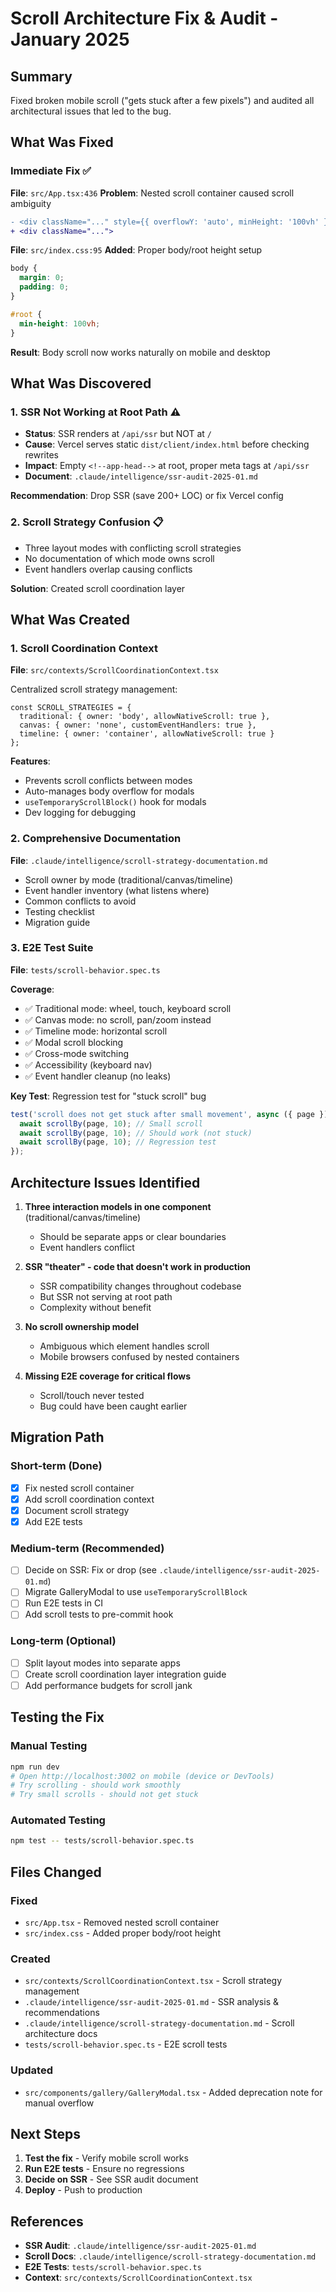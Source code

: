 # Scroll Architecture Fix & Audit - January 2025

## Summary

Fixed broken mobile scroll ("gets stuck after a few pixels") and audited all architectural issues that led to the bug.

## What Was Fixed

### Immediate Fix ✅
**File**: `src/App.tsx:436`
**Problem**: Nested scroll container caused scroll ambiguity
```diff
- <div className="..." style={{ overflowY: 'auto', minHeight: '100vh' }}>
+ <div className="...">
```

**File**: `src/index.css:95`
**Added**: Proper body/root height setup
```css
body {
  margin: 0;
  padding: 0;
}

#root {
  min-height: 100vh;
}
```

**Result**: Body scroll now works naturally on mobile and desktop

## What Was Discovered

### 1. SSR Not Working at Root Path ⚠️
- **Status**: SSR renders at `/api/ssr` but NOT at `/`
- **Cause**: Vercel serves static `dist/client/index.html` before checking rewrites
- **Impact**: Empty `<!--app-head-->` at root, proper meta tags at `/api/ssr`
- **Document**: `.claude/intelligence/ssr-audit-2025-01.md`

**Recommendation**: Drop SSR (save 200+ LOC) or fix Vercel config

### 2. Scroll Strategy Confusion 📋
- Three layout modes with conflicting scroll strategies
- No documentation of which mode owns scroll
- Event handlers overlap causing conflicts

**Solution**: Created scroll coordination layer

## What Was Created

### 1. Scroll Coordination Context
**File**: `src/contexts/ScrollCoordinationContext.tsx`

Centralized scroll strategy management:
```tsx
const SCROLL_STRATEGIES = {
  traditional: { owner: 'body', allowNativeScroll: true },
  canvas: { owner: 'none', customEventHandlers: true },
  timeline: { owner: 'container', allowNativeScroll: true }
};
```

**Features**:
- Prevents scroll conflicts between modes
- Auto-manages body overflow for modals
- `useTemporaryScrollBlock()` hook for modals
- Dev logging for debugging

### 2. Comprehensive Documentation
**File**: `.claude/intelligence/scroll-strategy-documentation.md`

- Scroll owner by mode (traditional/canvas/timeline)
- Event handler inventory (what listens where)
- Common conflicts to avoid
- Testing checklist
- Migration guide

### 3. E2E Test Suite
**File**: `tests/scroll-behavior.spec.ts`

**Coverage**:
- ✅ Traditional mode: wheel, touch, keyboard scroll
- ✅ Canvas mode: no scroll, pan/zoom instead
- ✅ Timeline mode: horizontal scroll
- ✅ Modal scroll blocking
- ✅ Cross-mode switching
- ✅ Accessibility (keyboard nav)
- ✅ Event handler cleanup (no leaks)

**Key Test**: Regression test for "stuck scroll" bug
```ts
test('scroll does not get stuck after small movement', async ({ page }) => {
  await scrollBy(page, 10); // Small scroll
  await scrollBy(page, 10); // Should work (not stuck)
  await scrollBy(page, 10); // Regression test
});
```

## Architecture Issues Identified

1. **Three interaction models in one component** (traditional/canvas/timeline)
   - Should be separate apps or clear boundaries
   - Event handlers conflict

2. **SSR "theater" - code that doesn't work in production**
   - SSR compatibility changes throughout codebase
   - But SSR not serving at root path
   - Complexity without benefit

3. **No scroll ownership model**
   - Ambiguous which element handles scroll
   - Mobile browsers confused by nested containers

4. **Missing E2E coverage for critical flows**
   - Scroll/touch never tested
   - Bug could have been caught earlier

## Migration Path

### Short-term (Done)
- [x] Fix nested scroll container
- [x] Add scroll coordination context
- [x] Document scroll strategy
- [x] Add E2E tests

### Medium-term (Recommended)
- [ ] Decide on SSR: Fix or drop (see `.claude/intelligence/ssr-audit-2025-01.md`)
- [ ] Migrate GalleryModal to use `useTemporaryScrollBlock`
- [ ] Run E2E tests in CI
- [ ] Add scroll tests to pre-commit hook

### Long-term (Optional)
- [ ] Split layout modes into separate apps
- [ ] Create scroll coordination layer integration guide
- [ ] Add performance budgets for scroll jank

## Testing the Fix

### Manual Testing
```bash
npm run dev
# Open http://localhost:3002 on mobile (device or DevTools)
# Try scrolling - should work smoothly
# Try small scrolls - should not get stuck
```

### Automated Testing
```bash
npm test -- tests/scroll-behavior.spec.ts
```

## Files Changed

### Fixed
- `src/App.tsx` - Removed nested scroll container
- `src/index.css` - Added proper body/root height

### Created
- `src/contexts/ScrollCoordinationContext.tsx` - Scroll strategy management
- `.claude/intelligence/ssr-audit-2025-01.md` - SSR analysis & recommendations
- `.claude/intelligence/scroll-strategy-documentation.md` - Scroll architecture docs
- `tests/scroll-behavior.spec.ts` - E2E scroll tests

### Updated
- `src/components/gallery/GalleryModal.tsx` - Added deprecation note for manual overflow

## Next Steps

1. **Test the fix** - Verify mobile scroll works
2. **Run E2E tests** - Ensure no regressions
3. **Decide on SSR** - See SSR audit document
4. **Deploy** - Push to production

## References

- **SSR Audit**: `.claude/intelligence/ssr-audit-2025-01.md`
- **Scroll Docs**: `.claude/intelligence/scroll-strategy-documentation.md`
- **E2E Tests**: `tests/scroll-behavior.spec.ts`
- **Context**: `src/contexts/ScrollCoordinationContext.tsx`
